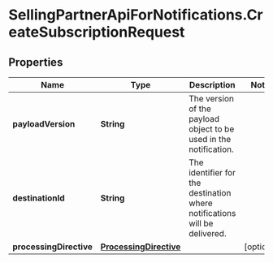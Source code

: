 # SellingPartnerApiForNotifications.CreateSubscriptionRequest

## Properties
Name | Type | Description | Notes
------------ | ------------- | ------------- | -------------
**payloadVersion** | **String** | The version of the payload object to be used in the notification. | 
**destinationId** | **String** | The identifier for the destination where notifications will be delivered. | 
**processingDirective** | [**ProcessingDirective**](ProcessingDirective.md) |  | [optional] 


